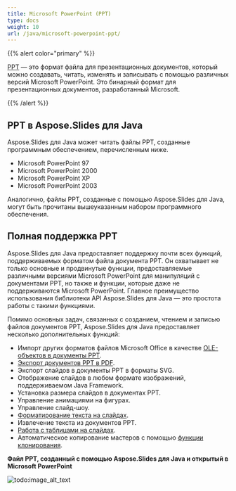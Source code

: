 ```yaml
---
title: Microsoft PowerPoint (PPT)
type: docs
weight: 10
url: /java/microsoft-powerpoint-ppt/
---
```


{{% alert color="primary" %}} 

[PPT](https://ru.wikipedia.org/wiki/Microsoft_PowerPoint) — это формат файла для презентационных документов, который можно создавать, читать, изменять и записывать с помощью различных версий Microsoft PowerPoint. Это бинарный формат для презентационных документов, разработанный Microsoft.

{{% /alert %}} 

## **PPT в Aspose.Slides для Java**
Aspose.Slides для Java может читать файлы PPT, созданные программным обеспечением, перечисленным ниже.

- Microsoft PowerPoint 97
- Microsoft PowerPoint 2000
- Microsoft PowerPoint XP
- Microsoft PowerPoint 2003

Аналогично, файлы PPT, созданные с помощью Aspose.Slides для Java, могут быть прочитаны вышеуказанным набором программного обеспечения.

## **Полная поддержка PPT**
Aspose.Slides для Java предоставляет поддержку почти всех функций, поддерживаемых форматом файла документа PPT. Он охватывает не только основные и продвинутые функции, предоставляемые различными версиями Microsoft PowerPoint для манипуляций с документами PPT, но также и функции, которые даже не поддерживаются Microsoft PowerPoint. Главное преимущество использования библиотеки API Aspose.Slides для Java — это простота работы с такими функциями.

Помимо основных задач, связанных с созданием, чтением и записью файлов документов PPT, Aspose.Slides для Java предоставляет несколько дополнительных функций:

- Импорт других форматов файлов Microsoft Office в качестве [OLE-объектов в документы PPT]().
- [Экспорт документов PPT в PDF](/slides/java/convert-powerpoint-ppt-and-pptx-to-pdf/).
- Экспорт слайдов в документы PPT в форматы SVG.
- Отображение слайдов в любом формате изображений, поддерживаемом Java Framework.
- Установка размера слайдов в документах PPT.
- Управление анимациями на фигурах.
- Управление слайд-шоу.
- [Форматирование текста на слайдах]().
- Извлечение текста из документов PPT.
- [Работа с таблицами на слайдах]().
- Автоматическое копирование мастеров с помощью [функции клонирования]().

**Файл PPT, созданный с помощью Aspose.Slides для Java и открытый в Microsoft PowerPoint** 

![todo:image_alt_text](microsoft-powerpoint-ppt_1.png)